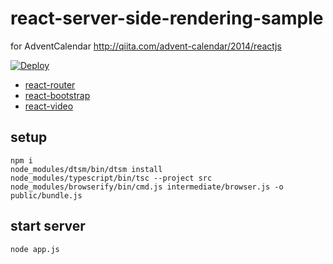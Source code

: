 react-server-side-rendering-sample
==================================

for AdventCalendar http://qiita.com/advent-calendar/2014/reactjs

[![Deploy](https://www.herokucdn.com/deploy/button.png)](https://heroku.com/deploy?template=https://github.com/koba04/react-server-side-rendering-sample)

* [react-router](https://github.com/rackt/react-router)
* [react-bootstrap](http://react-bootstrap.github.io/)
* [react-video](https://github.com/pedronauck/react-video)

## setup

```
npm i
node_modules/dtsm/bin/dtsm install
node_modules/typescript/bin/tsc --project src
node_modules/browserify/bin/cmd.js intermediate/browser.js -o public/bundle.js
```

## start server

```
node app.js
```
